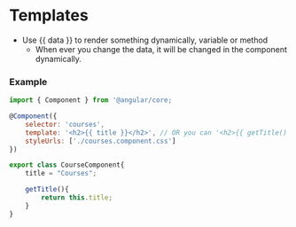 # Templates

- Use {{ data }} to render something dynamically, variable or method
    - When ever you change the data, it will be changed in the component dynamically.


### Example
```js
import { Component } from '@angular/core;

@Component({
    selector: 'courses',
    template: '<h2>{{ title }}</h2>', // OR you can '<h2>{{ getTitle() }}</h2>'
    styleUrls: ['./courses.component.css'] 
})

export class CourseComponent{
    title = "Courses";

    getTitle(){
        return this.title;
    }
}
```
